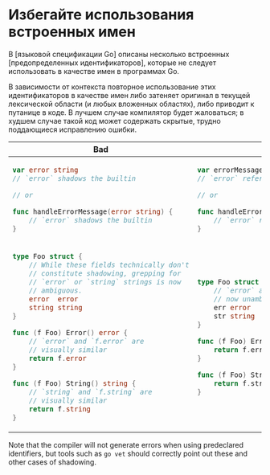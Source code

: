 # Избегайте использования встроенных имен

В [языковой спецификации Go] описаны несколько встроенных
[предопределенных идентификаторов], которые не следует использовать в качестве имен в программах Go.

В зависимости от контекста повторное использование этих идентификаторов в качестве имен либо затеняет
оригинал в текущей лексической области (и любых вложенных областях), либо
приводит к путанице в коде. В лучшем случае компилятор будет жаловаться; в
худшем случае такой код может содержать скрытые, трудно поддающиеся исправлению ошибки.

  [language specification]: https://go.dev/ref/spec
  [predeclared identifiers]: https://go.dev/ref/spec#Predeclared_identifiers

<table>
<thead><tr><th>Bad</th><th>Good</th></tr></thead>
<tbody>
<tr><td>

```go
var error string
// `error` shadows the builtin

// or

func handleErrorMessage(error string) {
    // `error` shadows the builtin
}
```

</td><td>

```go
var errorMessage string
// `error` refers to the builtin

// or

func handleErrorMessage(msg string) {
    // `error` refers to the builtin
}
```

</td></tr>
<tr><td>

```go
type Foo struct {
    // While these fields technically don't
    // constitute shadowing, grepping for
    // `error` or `string` strings is now
    // ambiguous.
    error  error
    string string
}

func (f Foo) Error() error {
    // `error` and `f.error` are
    // visually similar
    return f.error
}

func (f Foo) String() string {
    // `string` and `f.string` are
    // visually similar
    return f.string
}
```

</td><td>

```go
type Foo struct {
    // `error` and `string` strings are
    // now unambiguous.
    err error
    str string
}

func (f Foo) Error() error {
    return f.err
}

func (f Foo) String() string {
    return f.str
}
```

</td></tr>
</tbody></table>

Note that the compiler will not generate errors when using predeclared
identifiers, but tools such as `go vet` should correctly point out these and
other cases of shadowing.
